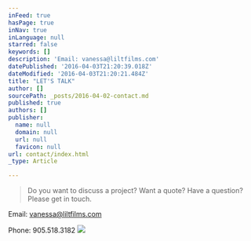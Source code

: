 ```yaml
---
inFeed: true
hasPage: true
inNav: true
inLanguage: null
starred: false
keywords: []
description: 'Email: vanessa@liltfilms.com'
datePublished: '2016-04-03T21:20:39.018Z'
dateModified: '2016-04-03T21:20:21.484Z'
title: "LET'S TALK"
author: []
sourcePath: _posts/2016-04-02-contact.md
published: true
authors: []
publisher:
  name: null
  domain: null
  url: null
  favicon: null
url: contact/index.html
_type: Article

---
```

> Do you want to discuss a project? Want a quote? Have a question? Please get in touch.

Email: vanessa@liltfilms.com

Phone: 905.518.3182
![](https://the-grid-user-content.s3-us-west-2.amazonaws.com/d6a43b19-4e1b-484c-8f7a-5f4a4371d4ef.jpg)